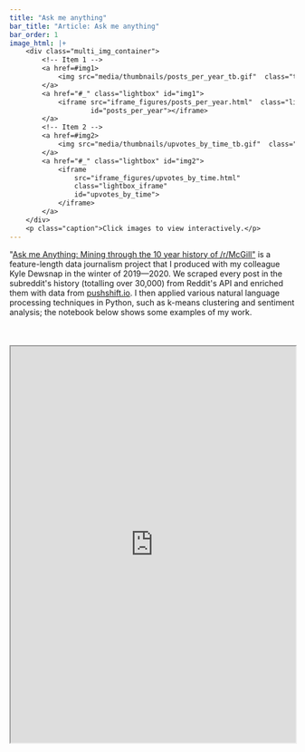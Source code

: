 ```yaml
---
title: "Ask me anything"
bar_title: "Article: Ask me anything"
bar_order: 1
image_html: |+
    <div class="multi_img_container">
        <!-- Item 1 -->
        <a href=#img1> 
            <img src="media/thumbnails/posts_per_year_tb.gif"  class="thumbnail"> 
        </a>
        <a href="#_" class="lightbox" id="img1"> 
            <iframe src="iframe_figures/posts_per_year.html"  class="lightbox_iframe" 
                    id="posts_per_year"></iframe> 
        </a>
        <!-- Item 2 --> 
        <a href=#img2> 
            <img src="media/thumbnails/upvotes_by_time_tb.gif"	class="thumbnail"> 
        </a>
        <a href="#_" class="lightbox" id="img2"> 
            <iframe
                src="iframe_figures/upvotes_by_time.html"
                class="lightbox_iframe"
                id="upvotes_by_time">
            </iframe> 
        </a>
    </div>
    <p class="caption">Click images to view interactively.</p>
---
```

	
<p class="main_text"> 
"<a href="http://www.mcgilltribune.com/ask-me-anything/" target="_blank">Ask me
Anything: Mining through the 10 year history of /r/McGill"</a> is a
feature-length data journalism project that I produced with my colleague Kyle
Dewsnap in the winter of 2019—2020. We scraped every post in the subreddit's
history (totalling over 30,000) from Reddit's API and enriched them with data
from <a href="https://pushshift.io/" target="_blank">pushshift.io</a>. I then
applied various natural language processing techniques in Python, such as
k-means clustering and sentiment analysis; the notebook below shows some
examples of my work. 
</p>
<iframe  
     height="700px" 
     width=100%
     src="https://view.datalore.io/notebook/9aNxaBkR9tWJkybtWeAw6p"
     style="margin-top: 36px;  background-color: rgb(238, 238, 238);"
     allowTransparency="false"> 
</iframe>
